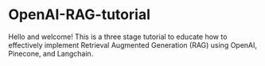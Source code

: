 # OpenAI-RAG-tutorial
Hello and welcome! This is a three stage tutorial to educate how to effectively implement Retrieval Augmented Generation (RAG) using OpenAI, Pinecone, and Langchain.
